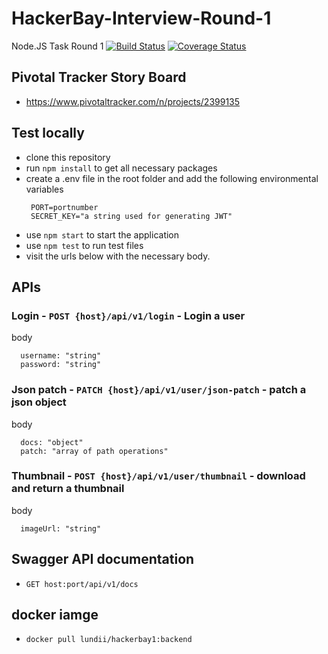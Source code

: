 # HackerBay-Interview-Round-1
Node.JS Task Round 1
[![Build Status](https://travis-ci.com/Lundii/HackerBay-Interview-Round-1.svg?branch=develop)](https://travis-ci.com/Lundii/HackerBay-Interview-Round-1) [![Coverage Status](https://coveralls.io/repos/github/Lundii/HackerBay-Interview-Round-1/badge.svg)](https://coveralls.io/github/Lundii/HackerBay-Interview-Round-1)


## Pivotal Tracker Story Board
- https://www.pivotaltracker.com/n/projects/2399135

## Test locally
- clone this repository
- run `npm install` to get all necessary packages 
- create a .env file in the root folder and add the following environmental variables
   ```
    PORT=portnumber
    SECRET_KEY="a string used for generating JWT"
   ```
 - use `npm start` to start the application
 - use `npm test` to run test files
 - visit the urls below with the necessary body.

## APIs 

### Login - `POST {host}/api/v1/login` - Login a user

body
```
  username: "string"
  password: "string"
```


### Json patch - `PATCH {host}/api/v1/user/json-patch` - patch a json object

body
```
  docs: "object"
  patch: "array of path operations"
```


### Thumbnail - `POST {host}/api/v1/user/thumbnail` - download and return a thumbnail

body
```
  imageUrl: "string"
```

## Swagger API documentation
- `GET host:port/api/v1/docs` 

## docker iamge 
- `docker pull lundii/hackerbay1:backend`
